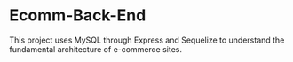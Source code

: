 # Ecomm-Back-End
This project uses MySQL through Express and Sequelize to understand the fundamental architecture of e-commerce sites.
